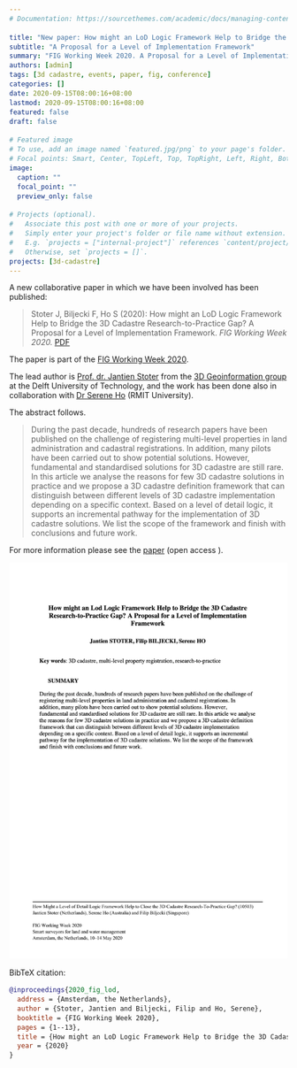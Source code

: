 ```yaml
---
# Documentation: https://sourcethemes.com/academic/docs/managing-content/

title: "New paper: How might an LoD Logic Framework Help to Bridge the 3D Cadastre Research-to-Practice Gap?"
subtitle: "A Proposal for a Level of Implementation Framework"
summary: "FIG Working Week 2020. A Proposal for a Level of Implementation Framework"
authors: [admin]
tags: [3d cadastre, events, paper, fig, conference]
categories: []
date: 2020-09-15T08:00:16+08:00
lastmod: 2020-09-15T08:00:16+08:00
featured: false
draft: false

# Featured image
# To use, add an image named `featured.jpg/png` to your page's folder.
# Focal points: Smart, Center, TopLeft, Top, TopRight, Left, Right, BottomLeft, Bottom, BottomRight.
image:
  caption: ""
  focal_point: ""
  preview_only: false

# Projects (optional).
#   Associate this post with one or more of your projects.
#   Simply enter your project's folder or file name without extension.
#   E.g. `projects = ["internal-project"]` references `content/project/deep-learning/index.md`.
#   Otherwise, set `projects = []`.
projects: [3d-cadastre]
---
```


A new collaborative paper in which we have been involved has been published:

> Stoter J, Biljecki F, Ho S (2020): How might an LoD Logic Framework Help to Bridge the 3D Cadastre Research-to-Practice Gap? A Proposal for a Level of Implementation Framework. _FIG Working Week 2020._ [<i class="far fa-file-pdf"></i> PDF](/publication/2020-fig-lod/2020-fig-lod.pdf) <i class="ai ai-open-access-square ai"></i>

The paper is part of the [FIG Working Week 2020](https://www.fig.net/fig2020/).

The lead author is [Prof. dr. Jantien Stoter](https://3d.bk.tudelft.nl/jstoter/) from the [3D Geoinformation group](https://3d.bk.tudelft.nl) at the Delft University of Technology, and the work has been done also in collaboration with [Dr Serene Ho](https://www.rmit.edu.au/contact/staff-contacts/academic-staff/h/ho-dr-serene) (RMIT University).

The abstract follows.
> During the past decade, hundreds of research papers have been published on the challenge of registering multi-level properties in land administration and cadastral registrations. In addition, many pilots have been carried out to show potential solutions. However, fundamental and standardised solutions for 3D cadastre are still rare. In this article we analyse the reasons for few 3D cadastre solutions in practice and we propose a 3D cadastre definition framework that can distinguish between different levels of 3D cadastre implementation depending on a specific context. Based on a level of detail logic, it supports an incremental pathway for the implementation of 3D cadastre solutions. We list the scope of the framework and finish with conclusions and future work.

For more information please see the [paper](/publication/2020-fig-lod/) (open access <i class="ai ai-open-access-square ai"></i>).

[![](page-one.png)](/publication/2020-fig-lod/)

BibTeX citation:
```bibtex
@inproceedings{2020_fig_lod,
  address = {Amsterdam, the Netherlands},
  author = {Stoter, Jantien and Biljecki, Filip and Ho, Serene},
  booktitle = {FIG Working Week 2020},
  pages = {1--13},
  title = {How might an LoD Logic Framework Help to Bridge the 3D Cadastre Research-to-Practice Gap? A Proposal for a Level of Implementation Framework},
  year = {2020}
}
```


